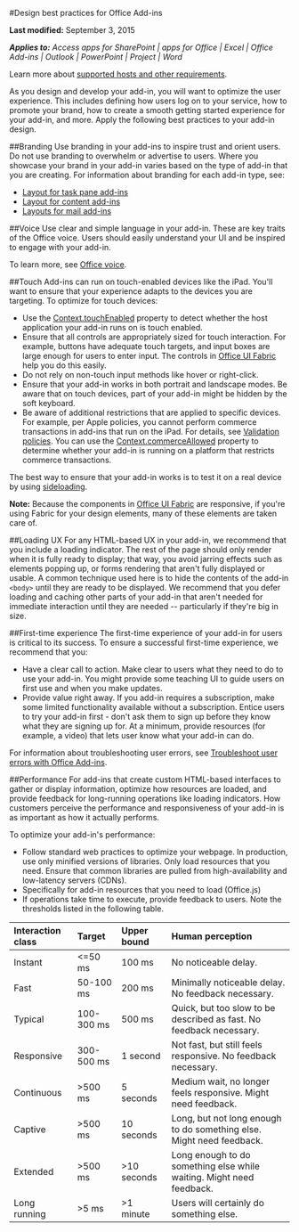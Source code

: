 #Design best practices for Office Add-ins

**Last modified:** September 3, 2015

***Applies to:** Access apps for SharePoint | apps for Office | Excel | Office Add-ins | Outlook | PowerPoint | Project | Word*

Learn more about [supported hosts and other requirements](https://msdn.microsoft.com/EN-US/library/office/dn833104.aspx).

As you design and develop your add-in, you will want to optimize the user experience. This includes defining how users log on to your service, how to promote your brand, how to create a smooth getting started experience for your add-in, and more. Apply the following best practices to your add-in design.

##Branding
Use branding in your add-ins to inspire trust and orient users. Do not use branding to overwhelm or advertise to users. Where you showcase your brand in your add-in varies based on the type of add-in that you are creating. For information about branding for each add-in type, see:
 
- [Layout for task pane add-ins](TaskpaneAddIn.md)
- [Layout for content add-ins](ContentAddIn.md) 
- [Layouts for mail add-ins](MailAddIn.md)

##Voice
Use clear and simple language in your add-in. These are key traits of the Office voice. Users should easily understand your UI and be inspired to engage with your add-in.  

To learn more, see [Office voice](Voice.md).

##Touch
Add-ins can run on touch-enabled devices like the iPad. You'll want to ensure that your experience adapts to the devices you are targeting. To optimize for touch devices: 

- Use the [Context.touchEnabled](https://msdn.microsoft.com/en-us/library/office/Mt203805.aspx) property to detect whether the host application your add-in runs on is touch enabled. 
- Ensure that all controls are appropriately sized for touch interaction. For example, buttons  have adequate touch targets, and input boxes are large enough for users to enter input. The controls in [Office UI Fabric](https://msdn.microsoft.com/EN-US/library/office/mt450443.aspx) help you do this easily. 
- Do not rely on non-touch input methods like hover or right-click.  
- Ensure that your add-in works in both portrait and landscape modes. Be aware that on touch devices, part of your add-in might be hidden by the soft keyboard. 
- Be aware of additional restrictions that are applied to specific devices. For example, per Apple policies, you cannot perform commerce transactions in add-ins that run on the iPad. For details, see [Validation policies](https://msdn.microsoft.com/EN-US/library/jj220035.aspx). You can use the [Context.commerceAllowed](https://msdn.microsoft.com/en-us/library/office/Mt203804.aspx) property to determine whether your add-in is running on a platform that restricts commerce transactions.

The best way to ensure that your add-in works is to test it on a real device by using [sideloading](https://msdn.microsoft.com/EN-US/library/office/mt154253.aspx). 

**Note:** Because the components in [Office UI Fabric](https://msdn.microsoft.com/EN-US/library/office/mt450443.aspx) are responsive, if you're using Fabric for your design elements, many of these elements are taken care of. 


##Loading UX
For any HTML-based UX in your add-in, we recommend that you include a loading indicator. The rest of the page should only render when it is fully ready to display; that way, you avoid jarring effects such as elements popping up, or forms rendering that aren't fully displayed or usable. A common technique used here is to hide the contents of the add-in `<body>` until they are ready to be displayed. We recommend that you defer loading and caching other parts of your add-in that aren't needed for immediate interaction until they are needed -- particularly if they're big in size. 

##First-time experience
The first-time experience of your add-in for users is critical to its success. To ensure a successful first-time experience, we recommend that you:


- Have a clear call to action. Make clear to users what they need to do to use your add-in. You might provide some teaching UI to guide users on first use and when you make updates. 
- Provide value right away. If you add-in requires a subscription, make some limited functionality available without a subscription. Entice users to try your add-in first - don't ask them to sign up before they know what they are signing up for. At a minimum, provide resources (for example, a video) that lets user know what your add-in can do. 

For information about troubleshooting user errors, see [Troubleshoot user errors with Office Add-ins](https://msdn.microsoft.com/EN-US/library/office/mt561423.aspx).

##Performance 
For add-ins that create custom HTML-based interfaces to gather or display information, optimize how resources are loaded, and provide feedback for long-running operations like loading indicators. How customers perceive the performance and responsiveness of your add-in is as important as how it actually performs. 

To optimize your add-in's performance:

- Follow standard web practices to optimize your webpage. In production, use only minified versions of libraries. Only load resources that you need. Ensure that common libraries are  pulled from high-availability and low-latency servers (CDNs).
- Specifically for add-in resources that you need to load (Office.js)<!-- [Todo: Chat with Juan to see if we have any specific perf tips]-->
- If operations take time to execute, provide feedback to users. Note the thresholds listed in the following table.

|**Interaction class**|**Target**|**Upper bound**|**Human perception**|  
|:-----|:-----|:-----|:-----|
|Instant|<=50 ms|100 ms|No noticeable delay.|
|Fast|50-100 ms|200 ms|Minimally noticeable delay. No feedback necessary.|
|Typical|100-300 ms|500 ms|Quick, but too slow to be described as fast. No feedback necessary.|
|Responsive|300-500 ms|1 second|Not fast, but still feels responsive. No feedback necessary.|
|Continuous|>500 ms|5 seconds|Medium wait, no longer feels responsive. Might need feedback.|
|Captive|>500 ms|10 seconds|Long, but not long enough to do something else. Might need feedback.|
|Extended|>500 ms|>10 seconds|Long enough to do something else while waiting. Might need feedback.|
|Long running|>5 ms|>1 minute|Users will certainly do something else.|

